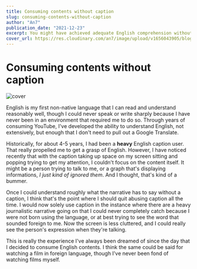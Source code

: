 ```yaml
---
title: Consuming contents without caption
slug: consuming-contents-without-caption
author: "An7"
publication_date: "2021-12-23"
excerpt: You might have achieved adequate English comprehension without knowing.
cover_url: https://res.cloudinary.com/an7/image/upload/v1656043905/blog/content-consuming_dpqcbq.jpg
---
```


# Consuming contents without caption

![cover](https://res.cloudinary.com/an7/image/upload/v1656043905/blog/content-consuming_dpqcbq.jpg)

English is my first non-native language that I can read and understand
reasonably well, though I could never speak or write sharply because I have
never been in an environment that required me to do so. Through years of
consuming YouTube, I've developed the ability to understand English, not
extensively, but enough that I don't need to pull out a Google Translate.

Historically, for about 4-5 years, I had been a **heavy** English caption user.
That really propelled me to get a grasp of English. However, I have noticed
recently that with the caption taking up space on my screen sitting and popping
trying to get my attention, I couldn't focus on the content itself. It might be
a person trying to talk to me, or a graph that's displaying informations, _I
just kind of ignored them_. And I thought, that's kind of a bummer.

Once I could understand roughly what the narrative has to say without a caption,
I think that's the point where I should quit abusing caption all the time. I
would now solely use caption in the instance where there are a heavy
journalistic narrative going on that I could never completely catch because I
were not born using the language, or at best trying to see the word that sounded
foreign to me. Now the screen is less cluttered, and I could really see the
person's expression when they're talking.

This is really the experience I've always been dreamed of since the day that I
decided to consume English contents. I think the same could be said for watching
a film in foreign language, though I've never been fond of watching films
myself.
